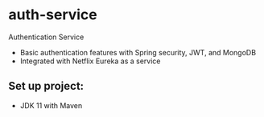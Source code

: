 # auth-service
Authentication Service
- Basic authentication features with Spring security, JWT, and MongoDB
- Integrated with Netflix Eureka as a service


## Set up project:
- JDK 11 with Maven
